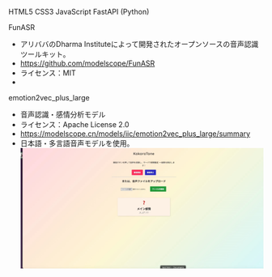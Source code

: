 HTML5
CSS3
JavaScript
FastAPI (Python)

FunASR 
* アリババのDharma Instituteによって開発されたオープンソースの音声認識ツールキット。
* https://github.com/modelscope/FunASR
* ライセンス：MIT
* 
emotion2vec_plus_large
* 音声認識・感情分析モデル
* ライセンス：Apache License 2.0 
* https://modelscope.cn/models/iic/emotion2vec_plus_large/summary
* 日本語・多言語音声モデルを使用。
![alt text](A7D5E5E1-30FA-4D62-968A-CBDD1C155CF3_1_102_o.jpeg)
